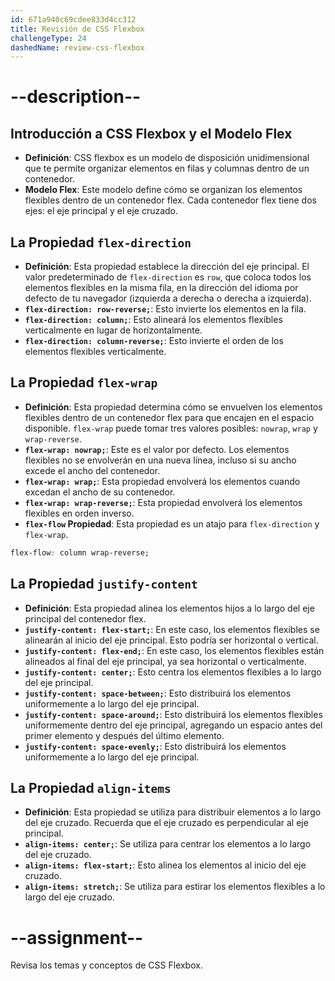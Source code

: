 ```yaml
---
id: 671a940c69cdee833d4cc312
title: Revisión de CSS Flexbox
challengeType: 24
dashedName: review-css-flexbox
---
```


# --description--

## Introducción a CSS Flexbox y el Modelo Flex

- **Definición**: CSS flexbox es un modelo de disposición unidimensional que te permite organizar elementos en filas y columnas dentro de un contenedor.
- **Modelo Flex**: Este modelo define cómo se organizan los elementos flexibles dentro de un contenedor flex. Cada contenedor flex tiene dos ejes: el eje principal y el eje cruzado.

## La Propiedad `flex-direction`

- **Definición**: Esta propiedad establece la dirección del eje principal. El valor predeterminado de `flex-direction` es `row`, que coloca todos los elementos flexibles en la misma fila, en la dirección del idioma por defecto de tu navegador (izquierda a derecha o derecha a izquierda).
- **`flex-direction: row-reverse;`**: Esto invierte los elementos en la fila.
- **`flex-direction: column;`**: Esto alineará los elementos flexibles verticalmente en lugar de horizontalmente.
- **`flex-direction: column-reverse;`**: Esto invierte el orden de los elementos flexibles verticalmente.

## La Propiedad `flex-wrap`

- **Definición**: Esta propiedad determina cómo se envuelven los elementos flexibles dentro de un contenedor flex para que encajen en el espacio disponible. `flex-wrap` puede tomar tres valores posibles: `nowrap`, `wrap` y `wrap-reverse`.
- **`flex-wrap: nowrap;`**: Este es el valor por defecto. Los elementos flexibles no se envolverán en una nueva línea, incluso si su ancho excede el ancho del contenedor.
- **`flex-wrap: wrap;`**: Esta propiedad envolverá los elementos cuando excedan el ancho de su contenedor.
- **`flex-wrap: wrap-reverse;`**: Esta propiedad envolverá los elementos flexibles en orden inverso.
- **`flex-flow` Propiedad**: Esta propiedad es un atajo para `flex-direction` y `flex-wrap`.

```css
flex-flow: column wrap-reverse;
```

## La Propiedad `justify-content`

- **Definición**: Esta propiedad alinea los elementos hijos a lo largo del eje principal del contenedor flex.
- **`justify-content: flex-start;`**: En este caso, los elementos flexibles se alinearán al inicio del eje principal. Esto podría ser horizontal o vertical.
- **`justify-content: flex-end;`**: En este caso, los elementos flexibles están alineados al final del eje principal, ya sea horizontal o verticalmente.
- **`justify-content: center;`**: Esto centra los elementos flexibles a lo largo del eje principal.
- **`justify-content: space-between;`**: Esto distribuirá los elementos uniformemente a lo largo del eje principal.
- **`justify-content: space-around;`**: Esto distribuirá los elementos flexibles uniformemente dentro del eje principal, agregando un espacio antes del primer elemento y después del último elemento.
- **`justify-content: space-evenly;`**: Esto distribuirá los elementos uniformemente a lo largo del eje principal.

## La Propiedad `align-items`

- **Definición**: Esta propiedad se utiliza para distribuir elementos a lo largo del eje cruzado. Recuerda que el eje cruzado es perpendicular al eje principal.
- **`align-items: center;`**: Se utiliza para centrar los elementos a lo largo del eje cruzado.
- **`align-items: flex-start;`**: Esto alinea los elementos al inicio del eje cruzado.
- **`align-items: stretch;`**: Se utiliza para estirar los elementos flexibles a lo largo del eje cruzado.

# --assignment--

Revisa los temas y conceptos de CSS Flexbox.
